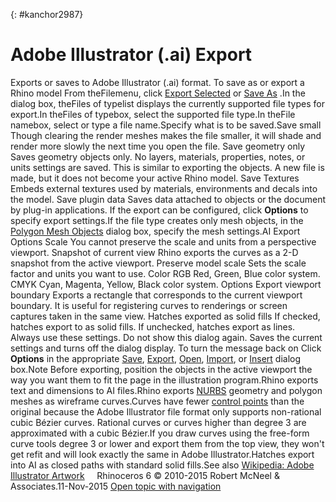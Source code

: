 ---
---

{: #kanchor2987}
# Adobe Illustrator (.ai) Export
Exports or saves to Adobe Illustrator (.ai) format.
To save as or export a Rhino model
From theFilemenu, click [Export Selected](export.html) or [Save As](save.html#saveas) .In the dialog box, theFiles of typelist displays the currently supported file types for export.In theFiles of typebox, select the supported file type.In theFile namebox, select or type a file name.Specify what is to be saved.Save small
Though clearing the render meshes makes the file smaller, it will shade and render more slowly the next time you open the file.
Save geometry only
Saves geometry objects only. No layers, materials, properties, notes, or units settings are saved.
This is similar to exporting the objects. A new file is made, but it does not become your active Rhino model.
Save Textures
Embeds external textures used by materials, environments and decals into the model.
Save plugin data
Saves data attached to objects or the document by plug-in applications.
If the export can be configured, click **Options** to specify export settings.If the file type creates only mesh objects, in the [Polygon Mesh Objects](polygon-mesh-simple-options.html) dialog box, specify the mesh settings.AI Export Options
Scale
You cannot preserve the scale and units from a perspective viewport.
Snapshot of current view
Rhino exports the curves as a 2-D snapshot from the active viewport.
Preserve model scale
Sets the scale factor and units you want to use.
Color
RGB
Red, Green, Blue color system.
CMYK
Cyan, Magenta, Yellow, Black color system.
Options
Export viewport boundary
Exports a rectangle that corresponds to the current viewport boundary. It is useful for registering curves to renderings or screen captures taken in the same view.
Hatches exported as solid fills
If checked, hatches export to as solid fills.
If unchecked, hatches export as lines.
Always use these settings. Do not show this dialog again.
Saves the current settings and turns off the dialog display.
To turn the message back on
Click **Options** in the appropriate [Save](save.html), [Export](export.html), [Open](open.html), [Import](import.html), or [Insert](insert.html) dialog box.Note
Before exporting, position the objects in the active viewport the way you want them to fit the page in the illustration program.Rhino exports text and dimensions to AI files.Rhino exports [NURBS](http://www.rhino3d.com/nurbs) geometry and polygon meshes as wireframe curves.Curves have fewer [control points](controlpoint.html) than the original because the Adobe Illustrator file format only supports non-rational cubic Bézier curves. Rational curves or curves higher than degree 3 are approximated with a cubic Bézier.If you draw curves using the free-form curve tools degree 3 or lower and export them from the top view, they won't get refit and will look exactly the same in Adobe Illustrator.Hatches export into AI as closed paths with standard solid fills.See also
 [Wikipedia: Adobe Illustrator Artwork](http://en.wikipedia.org/wiki/Adobe_Illustrator_Artwork) 
&#160;
&#160;
Rhinoceros 6 © 2010-2015 Robert McNeel &amp; Associates.11-Nov-2015
 [Open topic with navigation](ai-ai-export.html) 

